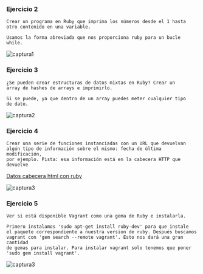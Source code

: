 ### Ejercicio 2

	Crear un programa en Ruby que imprima los números desde el 1 hasta 
	otro contenido en una variable.

	Usamos la forma abreviada que nos proporciona ruby para un bucle
	while.

![captura1](https://dl.dropboxusercontent.com/u/17453375/ruby1.png)


### Ejercicio 3

	¿Se pueden crear estructuras de datos mixtas en Ruby? Crear un 
	array de hashes de arrays e imprimirlo.

	Si se puede, ya que dentro de un array puedes meter cualquier tipo
	de dato.

![captura2](https://dl.dropboxusercontent.com/u/17453375/ruby2.png)	


### Ejercicio 4

	Crear una serie de funciones instanciadas con un URL que devuelvan 
	algún tipo de información sobre el mismo: fecha de última modificación, 
	por ejemplo. Pista: esa información está en la cabecera HTTP que devuelve

[Datos cabecera html con ruby](http://www.elclubdelprogramador.com/2012/02/29/snippets-obteniendo-el-contenido-de-una-pagina-web-en-ruby/)


![captura3](https://dl.dropboxusercontent.com/u/17453375/ruby3.png)


### Ejercicio 5

	Ver si está disponible Vagrant como una gema de Ruby e instalarla.

	Primero instalamos 'sudo apt-get install ruby-dev' para que instale
	el paquete correspondiente a nuestra version de ruby. Después buscamos
	vagrant con 'gem search --remote vagrant'. Esto nos dará una gran cantidad
	de gemas para instalar. Para instalar vagrant solo tenemos que poner
	'sudo gem install vagrant'.

![captura3](https://dl.dropboxusercontent.com/u/17453375/vagrant.png)